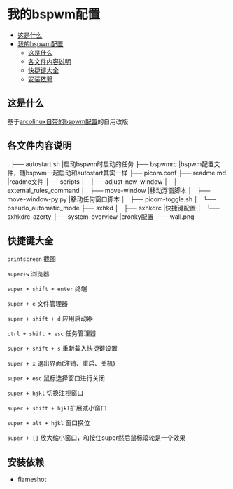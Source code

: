 # 我的bspwm配置
<!-- @import "[TOC]" {cmd="toc" depthFrom=1 depthTo=6 orderedList=false} -->

<!-- code_chunk_output -->
- [这是什么](#这是什么)
- [我的bspwm配置](#我的bspwm配置)
  - [这是什么](#这是什么)
  - [各文件内容说明](#各文件内容说明)
  - [快捷键大全](#快捷键大全)
  - [安装依赖](#安装依赖)

<!-- /code_chunk_output -->
## 这是什么

基于[arcolinux自带的bspwm配置](https://github.com/arcolinux/arcolinux-bspwm)的自用改版

## 各文件内容说明

.
├── autostart.sh                  |启动bspwm时启动的任务
├── bspwmrc                       |bspwm配置文件，随bspwm一起启动和autostart其实一样
├── picom.conf
├── readme.md                     |readme文件
├── scripts
│   ├── adjust-new-window
│   ├── external_rules_command
│   ├── move-window               |移动浮窗脚本
│   ├── move-window-py.py         |移动任何窗口脚本
│   ├── picom-toggle.sh
│   └── pseudo_automatic_mode
├── sxhkd
│   ├── sxhkdrc                   |快捷键配置
│   └── sxhkdrc-azerty
├── system-overview               |cronky配置
└── wall.png

## 快捷键大全

`printscreen` 截图

`super+w` 浏览器

`super + shift + enter` 终端

`super + e` 文件管理器

`super + shift + d` 应用启动器

`ctrl + shift + esc` 任务管理器

`super + shift + s` 重新载入快捷键设置

`super + x` 退出界面(注销、重启、关机)

`super + esc` 鼠标选择窗口进行关闭

`super + hjkl` 切换注视窗口

`super + shift + hjkl`扩展减小窗口

`super + alt + hjkl` 窗口换位

`super + []` 放大缩小窗口，和按住super然后鼠标滚轮是一个效果

## 安装依赖

- flameshot

